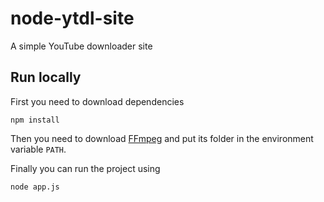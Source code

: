 # node-ytdl-site
A simple YouTube downloader site

## Run locally
First you need to download dependencies
```
npm install
```

Then you need to download [FFmpeg](https://www.ffmpeg.org/) and put its folder in the environment variable `PATH`.

Finally you can run the project using
```
node app.js
```
